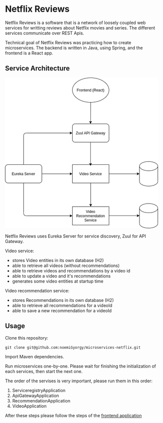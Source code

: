# Netflix Reviews

Netflix Reviews is a software that is a network of loosely coupled web services for writting reviews about Netflix movies and series. The different services communicate over REST Apis.

Technical goal of Netflix Reviews was practicing how to create microservices. The backend is written in Java, using Spring, and the frontend is a React app.

## Service Architecture

![Service Architecture](/architecture.jpg?raw=true "Service Architecture")

Netflix Reviews uses Eureka Server for service discovery, Zuul for API Gateway.

Video service:

- stores Video entities in its own database (H2)
- able to retrieve all videos (without recommendations)
- able to retrieve videos and recommendations by a video id
- able to update a video and it's recommendations
- generates some video entities at startup time

Video recommendation service:

- stores Recommendations in its own database (H2)
- able to retrieve all recommendations for a videoId
- able to save a new recommendation for a videoId

## Usage

Clone this repository:

```
git clone git@github.com:noemiGyorgy/microservices-netflix.git
```

Import Maven dependencies.

Run microservices one-by-one. Please wait for finishing the initialization of each services, then start the next one.

The order of the servises is very important, please run them in this order:

1. ServiceregistryApplication
2. ApiGatewayApplication
3. RecommendationApplication
4. VideoApplication

After these steps please follow the steps of the [frontend application](https://github.com/noemiGyorgy/microservice-netflix-frontend)

